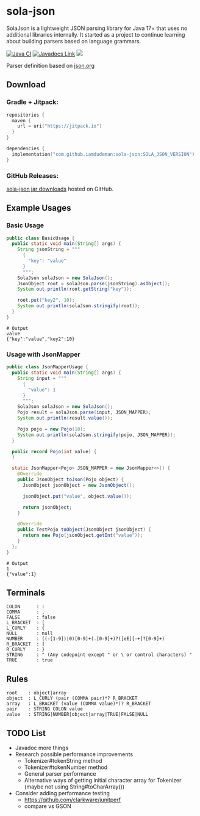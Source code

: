 # sola-json

SolaJson is a lightweight JSON parsing library for Java 17+ that uses no additional libraries internally.
It started as a project to continue learning about building parsers based on language grammars.

[![Java CI](https://github.com/iamdudeman/sola-json/actions/workflows/ci_build.yml/badge.svg)](https://github.com/iamdudeman/sola-json/actions/workflows/ci_build.yml)
[![Javadocs Link](https://img.shields.io/badge/Javadocs-blue.svg)](https://iamdudeman.github.io/sola-json/)
[![](https://jitpack.io/v/iamdudeman/sola-json.svg)](https://jitpack.io/#iamdudeman/sola-json)

Parser definition based on [json.org](https://www.json.org/json-en.html)

## Download
### Gradle + Jitpack:
```kotlin
repositories {
  maven {
    url = uri("https://jitpack.io")
  }
}

dependencies {
  implementation("com.github.iamdudeman:sola-json:SOLA_JSON_VERSION")
}
```

### GitHub Releases:
[sola-json jar downloads](https://github.com/iamdudeman/sola-json/releases) hosted on GitHub.

## Example Usages

### Basic Usage

```java
public class BasicUsage {
  public static void main(String[] args) {
    String jsonString = """
      {
        "key": "value"
      }
      """;
    SolaJson solaJson = new SolaJson();
    JsonObject root = solaJson.parse(jsonString).asObject();
    System.out.println(root.getString("key"));

    root.put("key2", 10);
    System.out.println(solaJson.stringify(root));
  }
}
```

```shell
# Output
value
{"key":"value","key2":10}
```

### Usage with JsonMapper

```java
public class JsonMapperUsage {
  public static void main(String[] args) {
    String input = """
      {
        "value": 1
      }
      """;
    SolaJson solaJson = new SolaJson();
    Pojo result = solaJson.parse(input, JSON_MAPPER);
    System.out.println(result.value());

    Pojo pojo = new Pojo(10);
    System.out.println(solaJson.stringify(pojo, JSON_MAPPER));
  }

  public record Pojo(int value) {
  }

  static JsonMapper<Pojo> JSON_MAPPER = new JsonMapper<>() {
    @Override
    public JsonObject toJson(Pojo object) {
      JsonObject jsonObject = new JsonObject();

      jsonObject.put("value", object.value());

      return jsonObject;
    }

    @Override
    public TestPojo toObject(JsonObject jsonObject) {
      return new Pojo(jsonObject.getInt("value"));
    }
  };
}
```

```shell
# Output
1
{"value":1}
```

## Terminals

```
COLON      : :
COMMA      : ,
FALSE      : false
L_BRACKET  : [
L_CURLY    : {
NULL       : null
NUMBER     : ((-[1-9])|0)[0-9]+(.[0-9]+)?([eE][-+]?[0-9]+)
R_BRACKET  : ]
R_CURLY    : }
STRING     : " (Any codepoint except " or \ or control characters) "
TRUE       : true
```

## Rules

```
root    : object|array
object  : L_CURLY (pair (COMMA pair)*? R_BRACKET
array   : L_BRACKET (value (COMMA value)*)? R_BRACKET
pair    : STRING COLON value
value   : STRING|NUMBER|object|array|TRUE|FALSE|NULL
```

## TODO List

* Javadoc more things
* Research possible performance improvements
  * Tokenizer#tokenString method
  * Tokenizer#tokenNumber method
  * General parser performance
  * Alternative ways of getting initial character array for Tokenizer (maybe not using String#toCharArray())
* Consider adding performance testing
  * https://github.com/clarkware/junitperf
  * compare vs GSON
